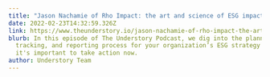 ```yaml
---
title: "Jason Nachamie of Rho Impact: the art and science of ESG impact tracking"
date: 2022-02-23T14:32:59.326Z
link: https://www.theunderstory.io/jason-nachamie-of-rho-impact-the-art-and-science-of-esg-impact-tracking/
blurb: In this episode of The Understory Podcast, we dig into the planning,
  tracking, and reporting process for your organization’s ESG strategy and why
  it's important to take action now.
author: Understory Team
---
```

